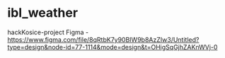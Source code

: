 # ibl_weather
hackKosice-project
Figma - https://www.figma.com/file/8qRtbK7y90BIW9b8AzZIw3/Untitled?type=design&node-id=77-1114&mode=design&t=OHigSqGjhZAKnWVj-0
